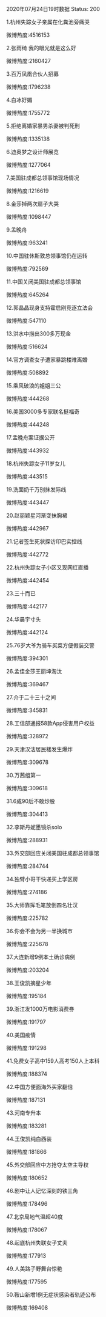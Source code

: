 2020年07月24日19时数据
Status: 200

1.杭州失踪女子亲属在化粪池旁痛哭

微博热度:4516153

2.张雨绮 我的眼光就是这么好

微博热度:2160427

3.百万凤凰合伙人招募

微博热度:1796238

4.白冰好媚

微博热度:1755772

5.拒绝离婚家暴男杀妻被判死刑

微博热度:1335138

6.迪奥梦之设计师展览

微博热度:1277064

7.美国驻成都总领事馆现场情况

微博热度:1216619

8.金莎掉两次扇子大哭

微博热度:1098447

9.孟晚舟

微博热度:963241

10.中国驻休斯敦总领事馆仍在运转

微博热度:792569

11.中国关闭美国驻成都总领事馆

微博热度:645264

12.郭晶晶现身支持霍启刚竞逐立法会

微博热度:547110

13.洪水中捞出300多万现金

微博热度:516624

14.官方调查女子遭家暴跳楼难离婚

微博热度:508892

15.乘风破浪的姐姐三公

微博热度:444268

16.美国3000多专家联名挺福奇

微博热度:444248

17.孟晚舟案证据公开

微博热度:443932

18.杭州失踪女子11岁女儿

微博热度:443515

19.洗面奶千万别抹发际线

微博热度:443447

20.赵丽颖星河渐变抹胸裙

微博热度:442967

21.记者签生死状探访印巴实控线

微博热度:442772

22.杭州失踪女子小区又现网红直播

微博热度:442454

23.三十而已

微博热度:442177

24.华晨宇寸头

微博热度:442124

25.76岁大爷为骑车买菜方便假装交警

微博热度:394301

26.孟佳金莎王丽坤淘汰

微博热度:369467

27.介于二十三十之间

微博热度:345831

28.工信部通报58款App侵害用户权益

微博热度:328972

29.天津汉沽居民楼发生爆炸

微博热度:309678

30.万茜组第一

微博热度:309618

31.6成90后不敢炒股

微博热度:304413

32.李斯丹妮墨镜杀solo

微博热度:288931

33.外交部回应关闭美国驻成都总领事馆

微博热度:284744

34.独臂小哥干快递买上学区房

微博热度:274186

35.大师靠挥毛笔放倒四名壮汉

微博热度:225782

36.你会不会为另一半换城市

微博热度:225678

37.大连新增9例本土确诊病例

微博热度:203204

38.王俊凯摘星少年

微博热度:195184

39.浙江发1000万电影消费券

微博热度:191797

40.美国疫情

微博热度:191298

41.免费女子高中159人高考150人上本科

微博热度:188374

42.中国方便面海外买家翻倍

微博热度:187131

43.河南专升本

微博热度:183281

44.王俊凯纯白西装

微博热度:181866

45.外交部回应中方抢夺太空主导权

微博热度:180652

46.剧中让人记忆深刻的铁三角

微博热度:178496

47.北京局地气温超40度

微博热度:178067

48.起底杭州失联女子丈夫

微博热度:177913

49.人美路子野舞台惊艳

微博热度:177595

50.鞍山新增1例无症状感染者轨迹公布

微博热度:169408

